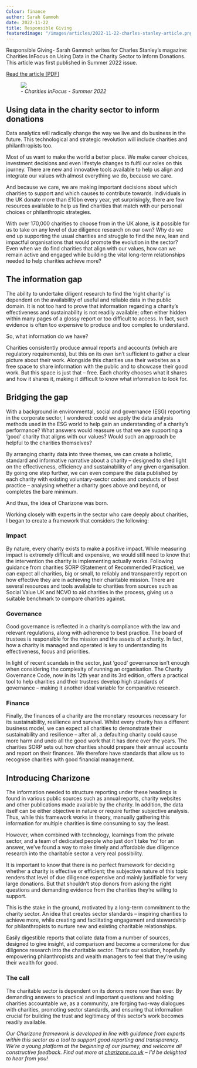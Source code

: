 ```yaml
---
Colour: finance
author: Sarah Gammoh
date: 2022-11-22
title: Responsible Giving
featuredimage: "/images/articles/2022-11-22-charles-stanley-article.png"
---
```


Responsible Giving- Sarah Gammoh writes for Charles Stanley’s magazine: Charities InFocus on Using Data in the Charity Sector to Inform Donations. This article was first published in Summer 2022 issue.

<a href="/media/InFocus_Charities_Issue10_RGB_SarahGammoh.pdf" class="btn bg-purple color-white">Read the article [PDF]</a>

<figure>
    <img src="/images/articles/2022-11-22-charles-stanley-article.png">
    <figcaption>- <cite>Charities InFocus - Summer 2022</cite></figcaption>
</figure>

## Using data in the charity sector to inform donations

Data analytics will radically change the way we live and
do business in the future. This technological and strategic
revolution will include charities and philanthropists too.

Most of us want to make the world a
better place. We make career choices,
investment decisions and even lifestyle
changes to fulfil our roles on this journey.
There are new and innovative tools
available to help us align and integrate
our values with almost everything we do,
because we care.

And because we care, we are making
important decisions about which
charities to support and which causes
to contribute towards. Individuals in the
UK donate more than £10bn every year,
yet surprisingly, there are few resources
available to help us find charities that
match with our personal choices or
philanthropic strategies.

With over 170,000 charities to choose from
in the UK alone, is it possible for us to take
on any level of due diligence research on
our own? Why do we end up supporting
the usual charities and struggle to find the
new, lean and impactful organisations
that would promote the evolution in the
sector? Even when we do find charities
that align with our values, how can we
remain active and engaged while building
the vital long-term relationships needed
to help charities achieve more?

## The information gap

The ability to undertake diligent research
to find the ‘right charity’ is dependent on
the availability of useful and reliable data
in the public domain. It is not too hard
to prove that information regarding a
charity’s effectiveness and sustainability
is not readily available; often either
hidden within many pages of a glossy
report or too difficult to access. In fact,
such evidence is often too expensive to
produce and too complex to understand.

So, what information do we have?

Charities consistently produce annual
reports and accounts (which are
regulatory requirements), but this on
its own isn’t sufficient to gather a clear
picture about their work. Alongside this
charities use their websites as a free
space to share information with the
public and to showcase their good work.
But this space is just that – free. Each
charity chooses what it shares and how it
shares it, making it difficult to know what
information to look for.

## Bridging the gap

With a background in environmental,
social and governance (ESG) reporting
in the corporate sector, I wondered:
could we apply the data analysis
methods used in the ESG world to help
gain an understanding of a charity’s
performance? What answers would
reassure us that we are supporting a
‘good’ charity that aligns with our values?
Would such an approach be helpful to the
charities themselves?

By arranging charity data into three
themes, we can create a holistic,
standard and informative narrative about
a charity – designed to shed light on the
effectiveness, efficiency and sustainability
of any given organisation. By going one
step further, we can even compare the
data published by each charity with
existing voluntary-sector codes and
conducts of best practice – analysing
whether a charity goes above and
beyond, or completes the bare minimum.

And thus, the idea of Charizone was born.

Working closely with experts in the sector
who care deeply about charities, I began
to create a framework that considers the
following:

### Impact

By nature, every charity exists to make a
positive impact. While measuring impact
is extremely difficult and expensive,
we would still need to know that the
intervention the charity is implementing
actually works. Following guidance
from charities SORP (Statement of
Recommended Practice), we can expect
all charities, big or small, to reliably and
transparently report on how effective
they are in achieving their charitable
mission. There are several resources and
tools available to charities from sources
such as Social Value UK and NCVO to
aid charities in the process, giving us a
suitable benchmark to compare charities
against.

### Governance

Good governance is reflected in a
charity’s compliance with the law
and relevant regulations, along with
adherence to best practice. The board
of trustees is responsible for the
mission and the assets of a charity. In
fact, how a charity is managed and
operated is key to understanding its
effectiveness, focus and priorities.

In light of recent scandals in the sector,
just ‘good’ governance isn’t enough
when considering the complexity of
running an organisation. The Charity
Governance Code, now in its 12th year
and its 3rd edition, offers a practical
tool to help charities and their trustees
develop high standards of governance
– making it another ideal variable for
comparative research.

### Finance

Finally, the finances of a charity are
the monetary resources necessary
for its sustainability, resilience and
survival. Whilst every charity has a
different business model, we can
expect all charities to demonstrate their
sustainability and resilience – after all, a
defaulting charity could cause more harm
and undo all the good work that it has
done over the years. The charities SORP
sets out how charities should prepare
their annual accounts and report on their
finances. We therefore have standards
that allow us to recognise charities with
good financial management.

## Introducing Charizone

The information needed to structure
reporting under these headings is found
in various public sources such as annual
reports, charity websites and other
publications made available by the
charity. In addition, the data itself can
be either objective in nature or require
further subjective analysis. Thus, while
this framework works in theory, manually
gathering this information for multiple
charities is time consuming to say the
least.

However, when combined with
technology, learnings from the private
sector, and a team of dedicated people
who just don’t take ‘no’ for an answer,
we’ve found a way to make timely and
affordable due diligence research into the
charitable sector a very real possibility.

It is important to know that there is no
perfect framework for deciding whether
a charity is effective or efficient; the
subjective nature of this topic renders
that level of due diligence expensive
and mainly justifiable for very large
donations. But that shouldn’t stop donors
from asking the right questions and
demanding evidence from the charities
they’re willing to support.

This is the stake in the ground, motivated
by a long-term commitment to the
charity sector. An idea that creates
sector standards – inspiring charities
to achieve more, while creating and
facilitating engagement and stewardship
for philanthropists to nurture new and
existing charitable relationships.

Easily digestible reports that collate data
from a number of sources, designed
to give insight, aid comparison and
become a cornerstone for due diligence
research into the charitable sector. That’s
our solution, hopefully empowering
philanthropists and wealth managers
to feel that they’re using their wealth for
good.

### The call

The charitable sector is dependent
on its donors more now than ever. By
demanding answers to practical and
important questions and holding charities
accountable we, as a community,
are forging two-way dialogues with
charities, promoting sector standards,
and ensuring that information crucial for
building the trust and legitimacy of this
sector’s work becomes readily available.

_Our Charizone framework is developed in
line with guidance from experts within this
sector as a tool to support good reporting
and transparency. We’re a young platform at
the beginning of our journey, and welcome
all constructive feedback. Find out more at
[charizone.co.uk](https://charizone.co.uk/) – I’d be delighted to hear
from you!_
